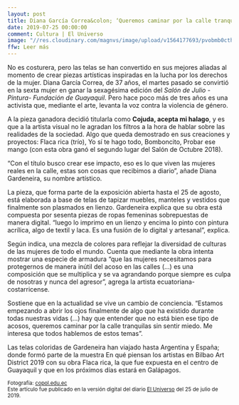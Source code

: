 ```yaml
---
layout: post
title: Diana García Correa&colon; ‘Queremos caminar por la calle tranquilas, sin miedo’
date: 2019-07-25 00:00:00
comment: Cultura | El Universo
image: "//res.cloudinary.com/magnvs/image/upload/v1564177693/pvobmb0cthqrmnwcmumv.jpg"
ffw: Leer más
---
```

No es costurera, pero las telas se han convertido en sus mejores aliadas al momento de crear piezas artísticas inspiradas en la lucha por los derechos de la mujer. Diana García Correa, de 37 años, el martes pasado se convirtió en la sexta mujer en ganar la sexagésima edición del *Salón de Julio -Pintura- Fundación de Guayaquil*. Pero hace poco más de tres años es una activista que, mediante el arte, levanta la voz contra la violencia de género.

A la pieza ganadora decidió titularla como **Cojuda, acepta mi halago**, y es que a la artista visual no le agradan los filtros a la hora de hablar sobre las realidades de la sociedad. Algo que queda demostrado en sus creaciones y proyectos: Flaca rica (trío), Yo sí te hago todo, Bomboncito, Probar ese mango (con esta obra ganó el segundo lugar del Salón de Octubre 2018).

“Con el título busco crear ese impacto, eso es lo que viven las mujeres reales en la calle, estas son cosas que recibimos a diario”, añade Diana Gardeneira, su nombre artístico.

La pieza, que forma parte de la exposición abierta hasta el 25 de agosto, está elaborada a base de telas de tapizar muebles, manteles y vestidos que finalmente son plasmados en lienzo. Gardeneira explica que su obra está compuesta por sesenta piezas de ropas femeninas sobrepuestas de manera digital. “luego lo imprimo en un lienzo y encima lo pinto con pintura acrílica, algo de textil y laca. Es una fusión de lo digital y artesanal”, explica.

Según indica, una mezcla de colores para reflejar la diversidad de culturas de las mujeres de todo el mundo. Cuenta que mediante la obra intenta mostrar una especie de armadura “que las mujeres necesitamos para protegernos de manera inútil del acoso en las calles (...) es una composición que se multiplica y se va agrandando porque siempre es culpa de nosotras y nunca del agresor”, agrega la artista ecuatoriana-costarricense.

Sostiene que en la actualidad se vive un cambio de conciencia. “Estamos empezando a abrir los ojos finalmente de algo que ha existido durante todas nuestras vidas (...) hay que entender que no está bien ese tipo de acosos, queremos caminar por la calle tranquilas sin sentir miedo. Me interesa que todos hablemos de estos temas”.

Las telas coloridas de Gardeneira han viajado hasta Argentina y España; donde formó parte de la muestra En qué piensan los artistas en Bilbao Art District 2019 con su obra Flaca rica, la que fue expuesta en el centro de Guayaquil y que en los próximos días estará en Galápagos.

<small>Fotografía: [copol.edu.ec](//copol.edu.ec)<br />Este artículo fue publicado en la versión digital del diario [El Universo](//www.eluniverso.com/entretenimiento/2019/07/25/nota/7441278/queremos-caminar-calle-tranquilas-miedo) del 25 de julio de 2019.</small>
